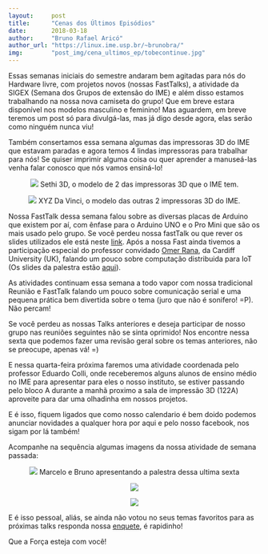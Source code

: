 ```yaml
---
layout:     post
title:      "Cenas dos Últimos Episódios"
date:       2018-03-18
author:     "Bruno Rafael Aricó"
author_url: "https://linux.ime.usp.br/~brunobra/"
img: 	    "post_img/cena_ultimos_ep/tobecontinue.jpg"
---
```


Essas semanas iniciais do semestre andaram bem agitadas para nós do Hardware livre, com projetos novos (nossas FastTalks), a atividade da SIGEX (Semana dos Grupos de extensão do IME) e além disso estamos trabalhando na nossa nova camiseta do grupo! Que em breve estara disponível nos modelos masculino e feminino! Mas aguardem, em breve teremos um post só para divulgá-las, mas já digo desde agora, elas serão como ninguém nunca viu!

Também consertamos essa semana algumas das impressoras 3D do IME que estavam paradas e agora temos 4 lindas impressoras para trabalhar para nós! Se quiser imprimir alguma coisa ou quer aprender a manuseá-las venha falar conosco que nós vamos ensiná-lo!

<p style="text-align: center;">
    <img src="{{ site.baseurl }}/post_img/cena_ultimos_ep/sethi.jpg" style="margin: 0 auto; max-height: 390px;" />
Sethi 3D, o modelo de 2 das impressoras 3D que o IME tem.
</p>

<p style="text-align: center;">
    <img src="{{ site.baseurl }}/post_img/cena_ultimos_ep/xyz.jpg" style="margin: 0 auto; max-height: 390px;" />
XYZ Da Vinci, o modelo das outras 2 impressoras 3D do IME.
</p>

Nossa FastTalk dessa semana falou sobre as diversas placas de Arduino que existem por aí, com ênfase para o Arduino UNO e o Pro Mini que são os mais usado pelo grupo. Se você perdeu nossa fastTalk ou que rever os slides utilizados ele está neste [link][slides].
Após a nossa Fast ainda tivemos a participação especial do professor convidado [Omer Rana][omer], da Cardiff University (UK), falando um pouco sobre computação distribuida para IoT (Os slides da palestra estão [aqui][iot]).

As atividades continuam essa semana a todo vapor com nossa tradicional Reunião e FastTalk falando um pouco sobre comunicação serial e uma pequena prática bem divertida sobre o tema (juro que não é sonifero! =P). Não percam!

Se você perdeu as nossas Talks anteriores e deseja participar de nosso grupo nas reuniões seguintes não se sinta oprimido! Nos encontre nessa sexta que podemos fazer uma revisão geral sobre os temas anteriores, não se preocupe, apenas vá! =)

E nessa quarta-feira próxima faremos uma atividade coordenada pelo professor Eduardo Colli, onde receberemos alguns alunos de ensino médio no IME para apresentar para eles o nosso instituto, se estiver passando pelo bloco A durante a manhã proximo a sala de impressão 3D (122A) aproveite para dar uma olhadinha em nossos projetos.

E é isso, fiquem ligados que como nosso calendario é bem doido podemos anunciar novidades a qualquer hora por aqui e pelo nosso facebook, nos sigam por lá também!

Acompanhe na sequência algumas imagens da nossa atividade de semana passada:

<p style="text-align: center;">
    <img src="{{ site.baseurl }}/post_img/cena_ultimos_ep/1.jpg" style="margin: 0 auto; max-height: 390px;" />
Marcelo e Bruno apresentando a palestra dessa ultima sexta
</p>

<p style="text-align: center;">
    <img src="{{ site.baseurl }}/post_img/cena_ultimos_ep/2.jpg" style="margin: 0 auto; max-height: 390px;" />
</p>

<p style="text-align: center;">
    <img src="{{ site.baseurl }}/post_img/cena_ultimos_ep/3.jpg" style="margin: 0 auto; max-height: 390px;" />
</p>

E é isso pessoal, aliás, se ainda não votou no seus temas favoritos para as próximas talks responda nossa [enquete][enquete], é rapidinho!

Que a Força esteja com você!

[slides]: <https://drive.google.com/open?id=1l0Bc6xiJ98HBjGZovWnFblH6btoJ4VwH9G5TYgrOGFA>
[enquete]: <https://docs.google.com/forms/d/e/1FAIpQLSdYQiCO6x52YQ0Lb5MwypvCDxZ6Mu3-kEQEqW25OOugKyXGbQ/viewform>
[omer]: <https://www.cardiff.ac.uk/people/view/118157-rana-omer>
[iot]: <https://www.dropbox.com/s/gkjjmfc8jyvqtk9/usp-march18.pptx>
